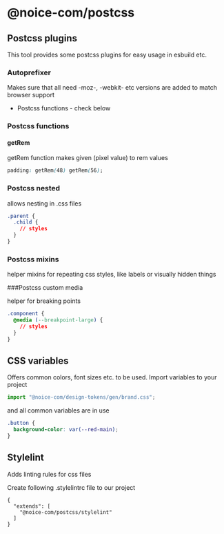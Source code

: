# @noice-com/postcss

## Postcss plugins

This tool provides some postcss plugins for easy usage in esbuild etc.

### Autoprefixer

Makes sure that all need -moz-, -webkit- etc versions are added to match browser support

- Postcss functions - check below

### Postcss functions

#### getRem

getRem function makes given (pixel value) to rem values

```css
padding: getRem(48) getRem(56);
```

### Postcss nested

allows nesting in .css files

```css
.parent {
  .child {
    // styles
  }
}
```

### Postcss mixins

helper mixins for repeating css styles, like labels or visually hidden things

###Postcss custom media

helper for breaking points

```css
.component {
  @media (--breakpoint-large) {
    // styles
  }
}
```

## CSS variables

Offers common colors, font sizes etc. to be used. Import variables to your project

```ts
import "@noice-com/design-tokens/gen/brand.css";
```

and all common variables are in use

```css
.button {
  background-color: var(--red-main);
}
```

## Stylelint

Adds linting rules for css files

Create following .stylelintrc file to our project

```
{
  "extends": [
    "@noice-com/postcss/stylelint"
  ]
}
```
